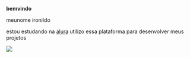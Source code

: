**bemvindo**

meunome ironildo

estou estudando na [alura](https://www.alura.com)
utilizo essa plataforma para desenvolver meus projetos

![](https://media1.tenor.com/m/oNCHMH0RSUIAAAAC/spongebob-bury.gif)
